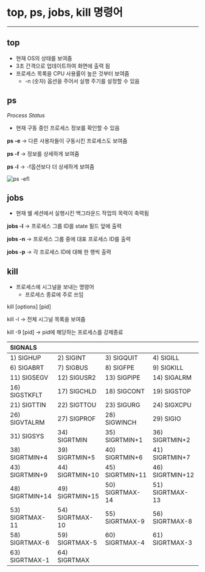 # top, ps, jobs, kill 명령어
---


## top
* 현재 OS의 상태를 보여줌
* 3초 간격으로 업데이트하여 화면에 출력 됨
* 프로세스 목록을 CPU 사용률이 높은 것부터 보여줌
   * -n (숫자) 옵션을 주어서 실행 주기를 설정할 수 있음


## ps
_Process Status_
* 현재 구동 중인 프로세스 정보를 확인할 수 있음

__ps -e__ -> 다른 사용자들이 구동시킨 프로세스도 보여줌

__ps -f__ -> 정보를 상세하게 보여줌

__ps -l__ -> -f옵션보다 더 상세하게 보여줌 

![ps -efl](https://github.com/haeseong6/Open-Source-SW/assets/133829902/7433be55-5c49-485f-82f2-33806f7fa933)

## jobs
* 현재 쉘 세션에서 실행시킨 백그라운드 작업의 목력이 축력됨

__jobs -l__ -> 프로세스 그룹 ID를 state 필드 앞에 출력

__jobs -n__ -> 프로세스 그룹 중에 대표 프로세스 ID를 출력

__jobs -p__ -> 각 프로세스 ID에 대해 한 행씩 출력


## kill
* 프로세스에 시그널을 보내는 명령어
  * 프로세스 종료에 주로 쓰임

kill [options] [pid]

kill -l -> 전체 시그널 목록을 보여줌

kill -9 [pid] -> pid에 해당하는 프로세스를 강제종료

| SIGNALS |   |    |   |   |
| :------- | :----- | :----- | :------ | :------- |
| 1) SIGHUP   |    2) SIGINT    |   3) SIGQUIT  |    4) SIGILL    |   5) SIGTRAP |
| 6) SIGABRT    |  7) SIGBUS    |   8) SIGFPE    |   9) SIGKILL   |  10) SIGUSR1 |
| 11) SIGSEGV    | 12) SIGUSR2   |  13) SIGPIPE   |  14) SIGALRM  |   15) SIGTERM |
| 16) SIGSTKFLT  | 17) SIGCHLD   |  18) SIGCONT  |   19) SIGSTOP  |   20) SIGTSTP |
| 21) SIGTTIN   |  22) SIGTTOU   |  23) SIGURG   |   24) SIGXCPU  |   25) SIGXFSZ |
| 26) SIGVTALRM  | 27) SIGPROF   |  28) SIGWINCH  |  29) SIGIO    |   30) SIGPWR |
| 31) SIGSYS    |  34) SIGRTMIN  |  35) SIGRTMIN+1 | 36) SIGRTMIN+2 | 37) SIGRTMIN+3 |
| 38) SIGRTMIN+4 | 39) SIGRTMIN+5 | 40) SIGRTMIN+6 | 41) SIGRTMIN+7 | 42) SIGRTMIN+8 |
| 43) SIGRTMIN+9 | 44) SIGRTMIN+10 | 45) SIGRTMIN+11 | 46) SIGRTMIN+12 | 47) SIGRTMIN+13 |
| 48) SIGRTMIN+14 | 49) SIGRTMIN+15 | 50) SIGRTMAX-14 | 51) SIGRTMAX-13 | 52) SIGRTMAX-12 |
| 53) SIGRTMAX-11 | 54) SIGRTMAX-10 | 55) SIGRTMAX-9 | 56) SIGRTMAX-8 | 57) SIGRTMAX-7 |
| 58) SIGRTMAX-6 | 59) SIGRTMAX-5  | 60) SIGRTMAX-4 | 61) SIGRTMAX-3 | 62) SIGRTMAX-2 |
| 63) SIGRTMAX-1 | 64) SIGRTMAX  |  |   |   |
